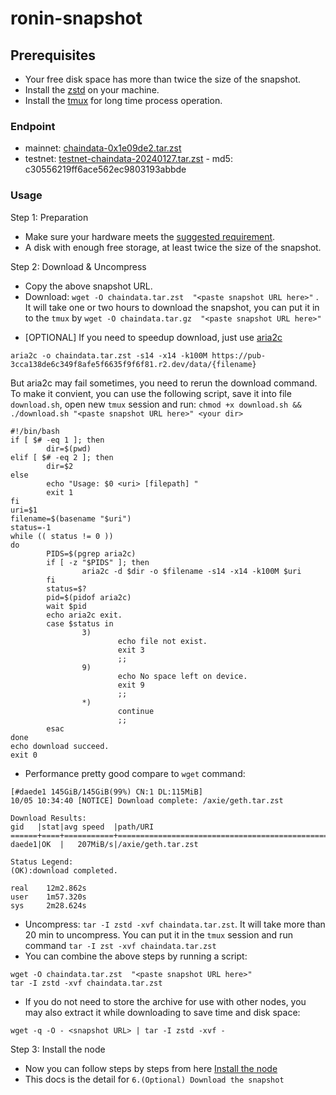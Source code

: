 # ronin-snapshot

## Prerequisites
- Your free disk space has more than twice the size of the snapshot.
- Install the [zstd](https://github.com/facebook/zstd) on your machine.
- Install the [tmux](https://github.com/tmux/tmux/wiki/Installing) for long time process operation.


### Endpoint

- mainnet: [chaindata-0x1e09de2.tar.zst](https://pub-3cca138de6c349f8afe5f6635f9f6f81.r2.dev/data/chaindata-0x1e09de2.tar.zst)
- testnet: [testnet-chaindata-20240127.tar.zst](https://pub-3cca138de6c349f8afe5f6635f9f6f81.r2.dev/data/testnet-chaindata-20240127.tar.zst) - md5: c30556219ff6ace562ec9803193abbde

### Usage

Step 1: Preparation
- Make sure your hardware meets the [suggested requirement](https://docs.roninchain.com/docs/node-operators/mainnet/non-validator#install-the-node).
- A disk with enough free storage, at least twice the size of the snapshot.

Step 2: Download & Uncompress
- Copy the above snapshot URL.
- Download:  `wget -O chaindata.tar.zst  "<paste snapshot URL here>"` . It will take one or two hours to download the snapshot, you can put it in to the `tmux` by `wget -O chaindata.tar.gz  "<paste snapshot URL here>"`


* [OPTIONAL] If you need to speedup download, just use [aria2c](https://github.com/aria2/aria2)
```
aria2c -o chaindata.tar.zst -s14 -x14 -k100M https://pub-3cca138de6c349f8afe5f6635f9f6f81.r2.dev/data/{filename}
```

But aria2c may fail sometimes, you need to rerun the download command. To make it convient, you can use the following script, save it into file `download.sh`, open new `tmux` session and run: `chmod +x download.sh && ./download.sh "<paste snapshot URL here>" <your dir>`
```
#!/bin/bash
if [ $# -eq 1 ]; then
        dir=$(pwd)
elif [ $# -eq 2 ]; then
        dir=$2
else
        echo "Usage: $0 <uri> [filepath] "
        exit 1
fi
uri=$1
filename=$(basename "$uri")
status=-1
while (( status != 0 ))
do
        PIDS=$(pgrep aria2c)
        if [ -z "$PIDS" ]; then
                aria2c -d $dir -o $filename -s14 -x14 -k100M $uri
        fi
        status=$?
        pid=$(pidof aria2c)
        wait $pid
        echo aria2c exit.
        case $status in
                3)
                        echo file not exist.
                        exit 3
                        ;;
                9)
                        echo No space left on device.
                        exit 9
                        ;;
                *)
                        continue
                        ;;
        esac
done
echo download succeed.
exit 0
```

- Performance pretty good compare to `wget` command:

```
[#daede1 145GiB/145GiB(99%) CN:1 DL:115MiB]
10/05 10:34:40 [NOTICE] Download complete: /axie/geth.tar.zst

Download Results:
gid   |stat|avg speed  |path/URI
======+====+===========+=======================================================
daede1|OK  |   207MiB/s|/axie/geth.tar.zst

Status Legend:
(OK):download completed.

real    12m2.862s
user    1m57.320s
sys     2m28.624s
```

- Uncompress: `tar -I zstd -xvf chaindata.tar.zst`. It will take more than 20 min to uncompress. You can put it in the `tmux` session and run command `tar -I zst -xvf chaindata.tar.zst`
- You can combine the above steps by running a script:

```
wget -O chaindata.tar.zst  "<paste snapshot URL here>"
tar -I zstd -xvf chaindata.tar.zst
```


- If you do not need to store the archive for use with other nodes, you may also extract it while downloading to save time and disk space:
```
wget -q -O - <snapshot URL> | tar -I zstd -xvf -
```


Step 3: Install the node
- Now you can follow steps by steps from here [Install the node ](https://docs.roninchain.com/docs/node-operators/mainnet/non-validator#install-the-node)
- This docs is the detail for `6.(Optional) Download the snapshot`
